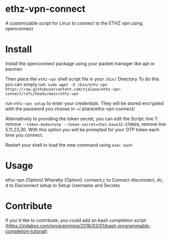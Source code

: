 # ethz-vpn-connect
A customizable script for Linux to connect to the ETHZ vpn using openconnect

# Install
Install the openconnect package using your packet manager like apt or pacman

Then place the `ethz-vpn` shell script file in your `/bin/` Directory
To do this you can simply run: 
`sudo wget -O /bin/ethz-vpn https://raw.githubusercontent.com/njalooo/ethz-vpn-connect/refs/heads/main/ethz-vpn`

run `ethz-vpn setup` to enter your credentials. They will be stored encrypted with the password you choose in ~/.share/ethz-vpn-connect/

Alternatively to providing the token secret, you can edit the Script: line 7: remove `--token-mode=totp --token-secret=sha1:base32:$TOKEN`, remove line 5,11,23,30. With this option you will be prompted for your OTP token each time you connect.

Restart your shell to load the new command using `exec bash`

# Usage
ethz-vpn [Option]
  Whereby [Option]:
    connect,c           to Connect
    disconnect, dc, d   to Disconnect
    setup               to Setup Username and Secrets

# Contribute
If you'd like to contribute, you could add an bash completion script (https://iridakos.com/programming/2018/03/01/bash-programmable-completion-tutorial).
